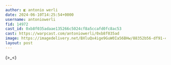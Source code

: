 ```yaml
---
author: ◧ antonio werli
date: 2024-06-10T14:25:54+0000
username: antoniowerli
fid: 14972
cast_id: 0xb8f035adaae135266c5024cf8a5ccafd0fc8ac53
cast: https://warpcast.com/antoniowerli/0xb8f035ad
image: https://imagedelivery.net/BXluQx4ige9GuW0Ia56BHw/88352b56-df91-4644-a422-976f5e52ce00/original
layout: post
---
```

(>_<)  

<img src='https://imagedelivery.net/BXluQx4ige9GuW0Ia56BHw/88352b56-df91-4644-a422-976f5e52ce00/original' alt='' referrerpolicy='no-referrer'/>